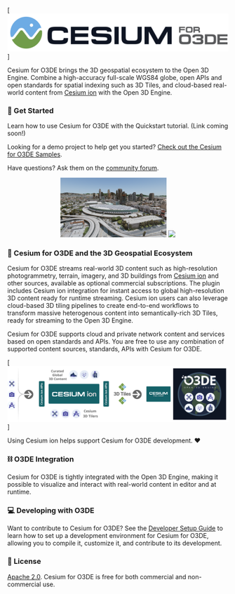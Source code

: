 [![Cesium for O3DE Logo](Documentation/Images/Cesium_for_O3DE_dark_onWhite.jpg)]

Cesium for O3DE brings the 3D geospatial ecosystem to the Open 3D Engine. Combine a high-accuracy full-scale WGS84 globe, open APIs and open standards for spatial indexing such as 3D Tiles, and cloud-based real-world content from [Cesium ion](https://cesium.com/cesium-ion) with the Open 3D Engine.

### :rocket: Get Started

Learn how to use Cesium for O3DE with the Quickstart tutorial. (Link coming soon!) 

Looking for a demo project to help get you started? [Check out the Cesium for O3DE Samples](https://github.com/CesiumGS/cesium-o3de-samples).

Have questions? Ask them on the [community forum](https://community.cesium.com).

<p align="middle">
  <img src="Documentation\Images\O3DE_LA_1.png" width="48%" />
  <img src="Documentation\Images\O3DE_LasVegas_Aerial1.png" width="48%" /> 
</p>

### :house_with_garden: Cesium for O3DE and the 3D Geospatial Ecosystem

Cesium for O3DE streams real-world 3D content such as high-resolution photogrammetry, terrain, imagery, and 3D buildings from [Cesium ion](https://cesium.com/cesium-ion) and other sources, available as optional commercial subscriptions. The plugin includes Cesium ion integration for instant access to global high-resolution 3D content ready for runtime streaming. Cesium ion users can also leverage cloud-based 3D tiling pipelines to create end-to-end workflows to transform massive heterogenous content into semantically-rich 3D Tiles, ready for streaming to the Open 3D Engine.

Cesium for O3DE supports cloud and private network content and services based on open standards and APIs. You are free to use any combination of supported content sources, standards, APIs with Cesium for O3DE.

[![Cesium for O3DE Ecosystem Diagram](Documentation/Images/integration-workflow_O3DE.png)]

Using Cesium ion helps support Cesium for O3DE development. :heart:

### :chains: O3DE Integration

Cesium for O3DE is tightly integrated with the Open 3D Engine, making it possible to visualize and interact with real-world content in editor and at runtime. 

### :computer: Developing with O3DE

Want to contribute to Cesium for O3DE? See the [Developer Setup Guide](Documentation/developer-setup.md) to learn how to set up a development environment for Cesium for O3DE, allowing you to compile it, customize it, and contribute to its development.


### :green_book: License

[Apache 2.0](http://www.apache.org/licenses/LICENSE-2.0.html). Cesium for O3DE is free for both commercial and non-commercial use.

